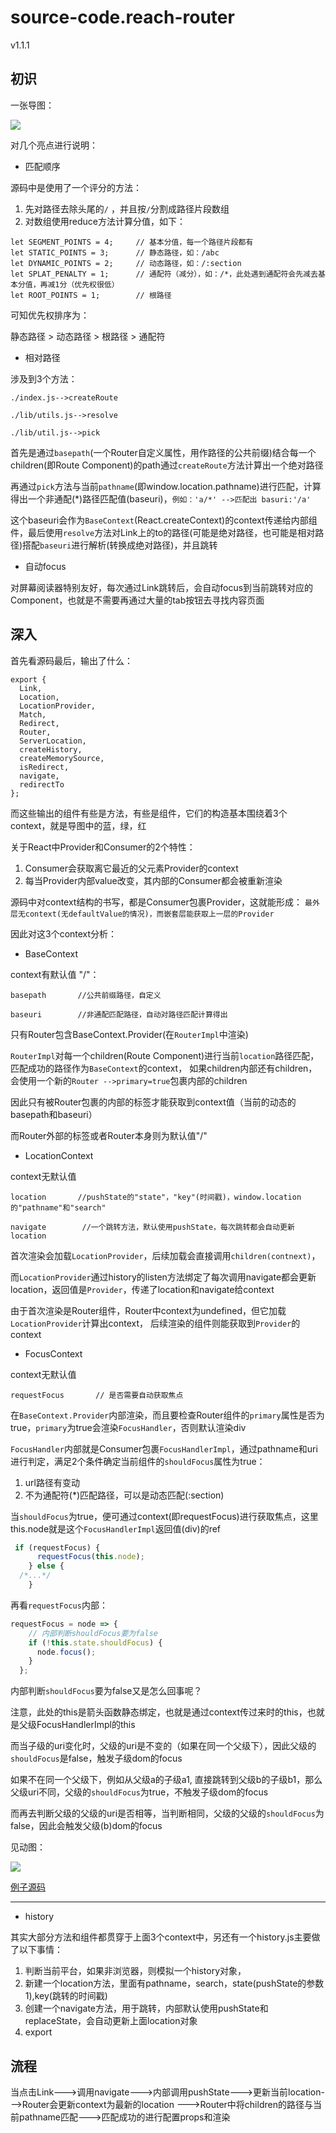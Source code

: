 # source-code.reach-router
v1.1.1

## 初识

一张导图：

![](./reachRouter.png)

对几个亮点进行说明：

* 匹配顺序

源码中是使用了一个评分的方法：
1. 先对路径去除头尾的`/` ，并且按`/`分割成路径片段数组
2. 对数组使用reduce方法计算分值，如下：
```
let SEGMENT_POINTS = 4;     // 基本分值，每一个路径片段都有
let STATIC_POINTS = 3;      // 静态路径，如：/abc
let DYNAMIC_POINTS = 2;     // 动态路径，如：/:section
let SPLAT_PENALTY = 1;      // 通配符（减分），如：/*，此处遇到通配符会先减去基本分值，再减1分（优先权很低）
let ROOT_POINTS = 1;        // 根路径
```
可知优先权排序为：

静态路径 > 动态路径 > 根路径 > 通配符

* 相对路径

涉及到3个方法：

`./index.js-->createRoute`

`./lib/utils.js-->resolve`

`./lib/util.js-->pick`

首先是通过`basepath`(一个Router自定义属性，用作路径的公共前缀)结合每一个children(即Route Component)的path通过`createRoute`方法计算出一个绝对路径

再通过`pick`方法与当前`pathname`(即window.location.pathname)进行匹配，计算得出一个非通配(*)路径匹配值(baseuri)，`例如：'a/*' -->匹配出 basuri:'/a'`

这个baseuri会作为`BaseContext`(React.createContext)的context传递给内部组件，最后使用`resolve`方法对Link上的to的路径(可能是绝对路径，也可能是相对路径)搭配`baseuri`进行解析(转换成绝对路径)，并且跳转


* 自动focus

对屏幕阅读器特别友好，每次通过Link跳转后，会自动focus到当前跳转对应的Component，也就是不需要再通过大量的tab按钮去寻找内容页面

## 深入
首先看源码最后，输出了什么：
```
export {
  Link,
  Location,
  LocationProvider,
  Match,
  Redirect,
  Router,
  ServerLocation,
  createHistory,
  createMemorySource,
  isRedirect,
  navigate,
  redirectTo
};
```
而这些输出的组件有些是方法，有些是组件，它们的构造基本围绕着3个context，就是导图中的蓝，绿，红

关于React中Provider和Consumer的2个特性：
1. Consumer会获取离它最近的父元素Provider的context
2. 每当Provider内部value改变，其内部的Consumer都会被重新渲染

源码中对context结构的书写，都是Consumer包裹Provider，这就能形成：
`最外层无context(无defaultValue的情况)，而嵌套层能获取上一层的Provider`

因此对这3个context分析：

* BaseContext

context有默认值 "/"：

`basepath       //公共前缀路径，自定义`

`baseuri        //非通配匹配路径，自动对路径匹配计算得出`


只有Router包含BaseContext.Provider(在`RouterImpl`中渲染)

`RouterImpl`对每一个children(Route Component)进行当前`location`路径匹配，匹配成功的路径作为`BaseContext`的context，
如果children内部还有children，会使用一个新的`Router -->primary=true`包裹内部的children

因此只有被Router包裹的内部的标签才能获取到context值（当前的动态的basepath和baseuri）

而Router外部的标签或者Router本身则为默认值"/"

* LocationContext

context无默认值

`location       //pushState的"state"，"key"(时间戳)，window.location的"pathname"和"search"`

`navigate        //一个跳转方法，默认使用pushState，每次跳转都会自动更新location`

首次渲染会加载`LocationProvider`，后续加载会直接调用`children(contnext)`，

而`LocationProvider`通过history的listen方法绑定了每次调用navigate都会更新location，返回值是`Provider`，传递了location和navigate给context

由于首次渲染是Router组件，Router中context为undefined，但它加载`LocationProvider`计算出context，
后续渲染的组件则能获取到`Provider`的context

* FocusContext

context无默认值

`requestFocus       // 是否需要自动获取焦点`

在`BaseContext.Provider`内部渲染，而且要检查Router组件的`primary`属性是否为true，`primary`为true会渲染`FocusHandler`，否则默认渲染div

`FocusHandler`内部就是Consumer包裹`FocusHandlerImpl`，通过pathname和uri进行判定，满足2个条件确定当前组件的`shouldFocus`属性为true：
1. url路径有变动
2. 不为通配符(*)匹配路径，可以是动态匹配(:section)

当`shouldFocus`为true，便可通过context(即requestFocus)进行获取焦点，这里this.node就是这个`FocusHandlerImpl`返回值(div)的ref
```js
 if (requestFocus) {
      requestFocus(this.node);
    } else {
  /*...*/
    }
```

再看`requestFocus`内部：
```js
requestFocus = node => {
    // 内部判断shouldFocus要为false
    if (!this.state.shouldFocus) {
      node.focus();
    }
  };
```
内部判断`shouldFocus`要为false又是怎么回事呢？

注意，此处的this是箭头函数静态绑定，也就是通过context传过来时的this，也就是父级FocusHandlerImpl的this

而当子级的uri变化时，父级的uri是不变的（如果在同一个父级下），因此父级的`shouldFocus`是false，触发子级dom的focus

如果不在同一个父级下，例如从父级a的子级a1, 直接跳转到父级b的子级b1，那么父级uri不同，父级的`shouldFocus`为true，不触发子级dom的focus

而再去判断父级的父级的uri是否相等，当判断相同，父级的父级的`shouldFocus`为false，因此会触发父级(b)dom的focus

见动图：

![](./reachRouter-Focus.gif)

[例子源码](https://codesandbox.io/s/lpv0165m1q)

---
* history

其实大部分方法和组件都贯穿于上面3个context中，另还有一个history.js主要做了以下事情：

1. 判断当前平台，如果非浏览器，则模拟一个history对象，
2. 新建一个location方法，里面有pathname，search，state(pushState的参数1),key(跳转的时间戳)
3. 创建一个navigate方法，用于跳转，内部默认使用pushState和replaceState，会自动更新上面location对象
4. export

## 流程
当点击Link--->调用navigate--->内部调用pushState--->更新当前location--->Router会更新context为最新的location
--->Router中将children的路径与当前pathname匹配--->匹配成功的进行配置props和渲染

